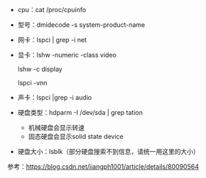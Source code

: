 - cpu：cat /proc/cpuinfo

- 型号：dmidecode -s system-product-name

- 网卡：lspci | grep -i net

- 显卡：lshw -numeric -class video

  lshw -c display

  lspci -vnn

- 声卡：lspci |grep -i audio

- 硬盘类型：hdparm -I /dev/sda | grep tation
   - 机械硬盘会显示转速
   - 固态硬盘会显示solid state device

- 硬盘大小：lsblk（部分硬盘搜索不到信息，请统一用这里的大小）

参考：https://blog.csdn.net/jiangph1001/article/details/80090564
